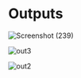 # Outputs


![Screenshot (239)](https://user-images.githubusercontent.com/94255269/144433893-53034d5d-725c-4f22-aa62-f561a79f7c39.png)



![out3](https://user-images.githubusercontent.com/94118726/144073364-fbec5d54-7aa8-49b3-8a69-fa51d0d2b5e5.jpg)



![out2](https://user-images.githubusercontent.com/94118726/144073341-7fb598c1-40ab-4472-9fda-46da9b9ab729.JPG)
